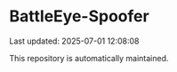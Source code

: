 # BattleEye-Spoofer

Last updated: 2025-07-01 12:08:08

This repository is automatically maintained.
